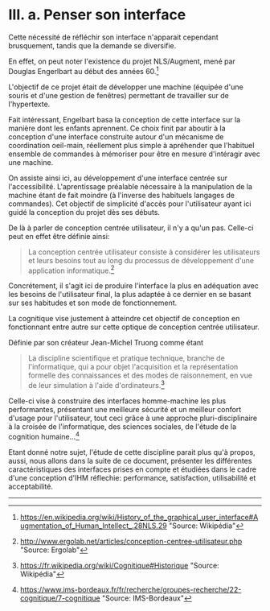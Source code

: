 # III. a. Penser son interface

Cette nécessité de réfléchir son interface n'apparait cependant brusquement, tandis que la demande se diversifie. 

En effet, on peut noter l'existence du projet NLS/Augment, mené par Douglas Engerlbart au début des années 60.[^1]

L'objectif de ce projet était de développer une machine (équipée d'une souris et d'une gestion de fenêtres) permettant de travailler sur de l'hypertexte. 

Fait intéressant, Engelbart basa la conception de cette interface sur la manière dont les enfants aprennent. Ce choix finit par aboutir à la conception d'une interface construite autour d'un mécanisme de coordination oeil-main, réellement plus simple à apréhender que l'habituel ensemble de commandes à mémoriser pour être en mesure d'intéragir avec une machine.

On assiste ainsi ici, au développement d'une interface centrée sur l'accessibilité. L'aprentissage préalable nécessaire à la manipulation de la machine étant de fait moindre (à l'inverse des habituels langages de commandes). Cet objectif de simplicité d'accès pour l'utilisateur ayant ici guidé la conception du projet dès ses débuts.

De là à parler de conception centrée utilisateur, il n'y a qu'un pas. Celle-ci peut en effet être définie ainsi: 

> La conception centrée utilisateur consiste à considérer les utilisateurs et leurs besoins tout au long du processus de développement d'une application informatique.[^2]

Concrétement, il s'agit ici de produire l'interface la plus en adéquation avec les besoins de l'utilisateur final, la plus adaptée à ce dernier en se basant sur ses habitudes et son mode de fonctionnement. 

La cognitique vise justement à atteindre cet objectif de conception en fonctionnant entre autre sur cette optique de conception centrée utilisateur.

Définie par son créateur Jean-Michel Truong comme étant
> La discipline scientifique et pratique technique, branche de l'informatique, qui a pour objet l'acquisition et la représentation formelle des connaissances et des modes de raisonnement, en vue de leur simulation à l'aide d'ordinateurs.[^3]

Celle-ci vise à construire des interfaces homme-machine les plus performantes, présentant une meilleure sécurité et un meilleur confort d'usage pour l'utilisateur, tout ceci grâce à une approche pluri-disciplinaire à la croisée de l'informatique, des sciences sociales, de l'étude de la cognition humaine...[^4]

Etant donné notre sujet, l'étude de cette discipline parait plus qu'à propos, aussi, nous allons dans la suite de ce document, présenter les différentes caractéristiques des interfaces prises en compte et étudiées dans le cadre d'une conception d'IHM réflechie:  performance, satisfaction, utilisabilité et acceptabilité.

----

[^1]: https://en.wikipedia.org/wiki/History_of_the_graphical_user_interface#Augmentation_of_Human_Intellect_.28NLS.29 "Source: Wikipédia"

[^2]: http://www.ergolab.net/articles/conception-centree-utilisateur.php "Source: Ergolab"

[^3]: https://fr.wikipedia.org/wiki/Cognitique#Historique "Source: Wikipédia"

[^4]: https://www.ims-bordeaux.fr/fr/recherche/groupes-recherche/22-cognitique/7-cognitique "Source: IMS-Bordeaux"